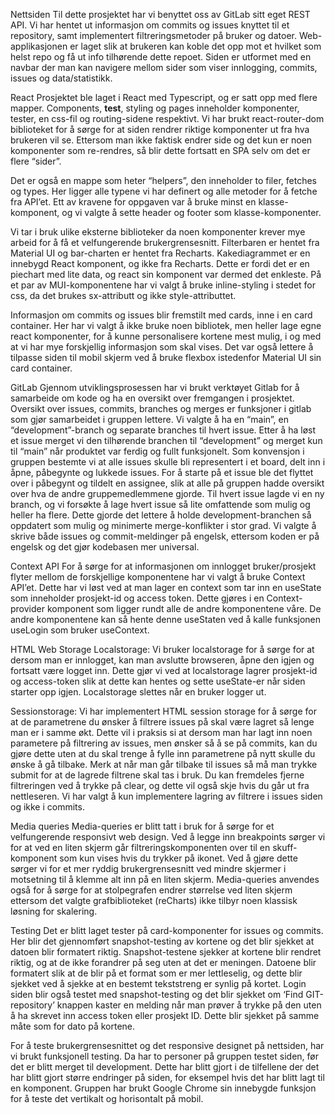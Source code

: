 Nettsiden
Til dette prosjektet har vi benyttet oss av GitLab sitt eget REST API. Vi har hentet ut informasjon om commits og issues knyttet til et repository, samt implementert filtreringsmetoder på bruker og datoer. Web-applikasjonen er laget slik at brukeren kan koble det opp mot et hvilket som helst repo og få ut info tilhørende dette repoet. Siden er utformet med en navbar der man kan navigere mellom sider som viser innlogging, commits, issues og data/statistikk. 

React
Prosjektet ble laget i React med Typescript, og er satt opp med flere mapper. Components, __test__, styling og pages inneholder komponenter, tester, en  css-fil og routing-sidene respektivt. Vi har brukt react-router-dom biblioteket for å sørge for at siden rendrer riktige komponenter ut fra hva brukeren vil se. Ettersom man ikke faktisk endrer side og det kun er noen komponenter som re-rendres, så blir dette fortsatt en SPA selv om det er flere “sider”.

Det er også en mappe som heter “helpers”, den inneholder to filer, fetches og types. Her ligger alle typene vi har definert og alle metoder for å fetche fra API’et. Ett av kravene for oppgaven var å bruke minst en klasse-komponent, og vi valgte å sette header og footer som klasse-komponenter. 

Vi tar i bruk ulike eksterne biblioteker da noen komponenter krever mye arbeid for å få et velfungerende brukergrensesnitt. Filterbaren er hentet fra Material UI og bar-charten er hentet fra Recharts. Kakediagrammet er en innebygd React komponent, og ikke fra Recharts. Dette er fordi det er en piechart med lite data, og react sin komponent var dermed det enkleste. På et par av MUI-komponentene har vi valgt å bruke inline-styling i stedet for css, da det brukes sx-attributt og ikke style-attributtet.

Informasjon om commits og issues blir fremstilt med cards, inne i en card container. Her har vi valgt å ikke bruke noen bibliotek, men heller lage egne react komponenter, for å kunne personalisere kortene mest mulig, i og med at vi har mye forskjellig informasjon som skal vises. Det var også lettere å tilpasse siden til mobil skjerm ved å bruke flexbox istedenfor Material UI sin card container. 

GitLab
Gjennom utviklingsprosessen har vi brukt verktøyet Gitlab for å samarbeide om kode og ha en oversikt over fremgangen i prosjektet. Oversikt over issues, commits, branches og merges er funksjoner i gitlab som gjør samarbeidet i gruppen lettere. Vi valgte å ha en “main”, en “development”-branch og separate branches til hvert issue. Etter å ha løst et issue merget vi den tilhørende branchen til “development” og merget kun til “main” når produktet var ferdig og fullt funksjonelt. Som konvensjon i gruppen bestemte vi at alle issues skulle bli representert i et board, delt inn i åpne, påbegynte og lukkede issues. For å starte på et issue ble det flyttet over i påbegynt og tildelt en assignee, slik at alle på gruppen hadde oversikt over hva de andre gruppemedlemmene gjorde. Til hvert issue lagde vi en ny branch, og vi forsøkte å lage hvert issue så lite omfattende som mulig og heller ha flere. Dette gjorde det lettere å holde development-branchen så oppdatert som mulig og minimerte merge-konflikter i stor grad. Vi valgte å skrive både issues og commit-meldinger på engelsk, ettersom koden er på engelsk og det gjør kodebasen mer universal. 

Context API
For å sørge for at informasjonen om innlogget bruker/prosjekt flyter mellom de forskjellige komponentene har vi valgt å bruke Context API’et. Dette har vi løst ved at man lager en context som tar inn en useState som inneholder prosjekt-id og access token. Dette gjøres i en Context-provider komponent som ligger rundt alle de andre komponentene våre. De andre komponentene kan så hente denne useStaten ved å kalle funksjonen useLogin som bruker useContext. 

HTML Web Storage
Localstorage: Vi bruker localstorage for å sørge for at dersom man er innlogget, kan man avslutte browseren, åpne den igjen og fortsatt være logget inn. Dette gjør vi ved at localstorage lagrer prosjekt-id og access-token slik at dette kan hentes og sette useState-er når siden starter opp igjen. Localstorage slettes når en bruker logger ut.

Sessionstorage: Vi har implementert HTML session storage for å sørge for at de parametrene du ønsker å filtrere issues på skal være lagret så lenge man er i samme økt. Dette vil i praksis si at dersom man har lagt inn noen parametere på filtrering av issues, men ønsker så å se på commits, kan du gjøre dette uten at du skal trenge å fylle inn parametrene på nytt skulle du ønske å gå tilbake. Merk at når man går tilbake til issues så må man trykke submit for at de lagrede filtrene skal tas i bruk. Du kan fremdeles fjerne filtreringen ved å trykke på clear, og dette vil også skje hvis du går ut fra nettleseren. Vi har valgt å kun implementere lagring av filtrere i issues siden og ikke i commits.

Media queries
Media-queries er blitt tatt i bruk for å sørge for et velfungerende responsivt web design. Ved å legge inn breakpoints sørger vi for at ved en liten skjerm går filtreringskomponenten over til en skuff-komponent som kun vises hvis du trykker på ikonet. Ved å gjøre dette sørger vi for et mer ryddig brukergrensesnitt ved mindre skjermer i motsetning til å klemme alt inn på en liten skjerm. Media-queries anvendes også for å sørge for at stolpegrafen endrer størrelse ved liten skjerm ettersom det valgte grafbiblioteket (reCharts) ikke tilbyr noen klassisk løsning for skalering.
 
Testing
Det er blitt laget tester på card-komponenter for issues og commits. Her blir det gjennomført snapshot-testing av kortene og det blir sjekket at datoen blir formatert riktig. Snapshot-testene sjekker at kortene blir rendret riktig, og at de ikke forandrer på seg uten at det er meningen. Datoene blir formatert slik at de blir på et format som er mer lettleselig, og dette blir sjekket ved å sjekke at en bestemt tekststreng er synlig på kortet. Login siden blir også testet med snapshot-testing og det blir sjekket om ‘Find GIT-repository’ knappen kaster en melding når man prøver å trykke på den uten å ha skrevet inn access token eller prosjekt ID. Dette blir sjekket på samme måte som for dato på kortene. 

For å teste brukergrensesnittet og det responsive designet på nettsiden, har vi brukt funksjonell testing. Da har to personer på gruppen testet siden, før det er blitt merget til development. Dette har blitt gjort i de tilfellene der det har blitt gjort større endringer på siden, for eksempel hvis det har blitt lagt til en komponent. Gruppen har brukt Google Chrome sin innebygde funksjon for å teste det vertikalt og horisontalt på mobil. 

